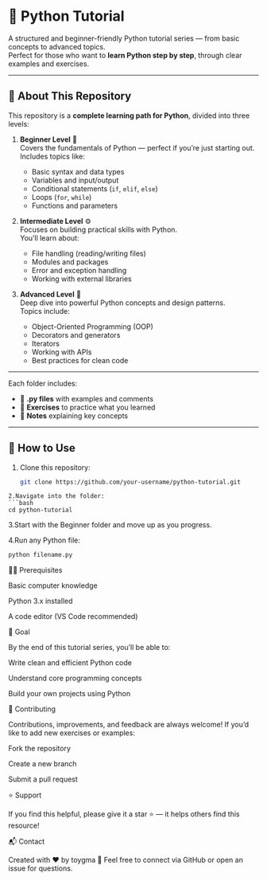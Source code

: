 # 🐍 Python Tutorial

A structured and beginner-friendly Python tutorial series — from basic concepts to advanced topics.  
Perfect for those who want to **learn Python step by step**, through clear examples and exercises.

---

## 📘 About This Repository

This repository is a **complete learning path for Python**, divided into three levels:

1. **Beginner Level** 🧩  
   Covers the fundamentals of Python — perfect if you’re just starting out.  
   Includes topics like:
   - Basic syntax and data types  
   - Variables and input/output  
   - Conditional statements (`if`, `elif`, `else`)  
   - Loops (`for`, `while`)  
   - Functions and parameters  

2. **Intermediate Level** ⚙️  
   Focuses on building practical skills with Python.  
   You’ll learn about:
   - File handling (reading/writing files)  
   - Modules and packages  
   - Error and exception handling  
   - Working with external libraries  

3. **Advanced Level** 🚀  
   Deep dive into powerful Python concepts and design patterns.  
   Topics include:
   - Object-Oriented Programming (OOP)  
   - Decorators and generators  
   - Iterators  
   - Working with APIs  
   - Best practices for clean code  

---

Each folder includes:
- 📄 **.py files** with examples and comments  
- 🧠 **Exercises** to practice what you learned  
- 📝 **Notes** explaining key concepts

---

## 🚀 How to Use

1. Clone this repository:
   ```bash
   git clone https://github.com/your-username/python-tutorial.git
  ```
2.Navigate into the folder:
```bash
cd python-tutorial
 ```

3.Start with the Beginner folder and move up as you progress.

4.Run any Python file:
```bash
python filename.py
 ```
🧑‍💻 Prerequisites

Basic computer knowledge

Python 3.x installed

A code editor (VS Code recommended)

🏁 Goal

By the end of this tutorial series, you’ll be able to:

Write clean and efficient Python code

Understand core programming concepts

Build your own projects using Python

🤝 Contributing

Contributions, improvements, and feedback are always welcome!
If you’d like to add new exercises or examples:

Fork the repository

Create a new branch

Submit a pull request

⭐ Support

If you find this helpful, please give it a star ⭐ — it helps others find this resource!

📬 Contact

Created with ❤️ by toygma
📧 Feel free to connect via GitHub or open an issue for questions.

